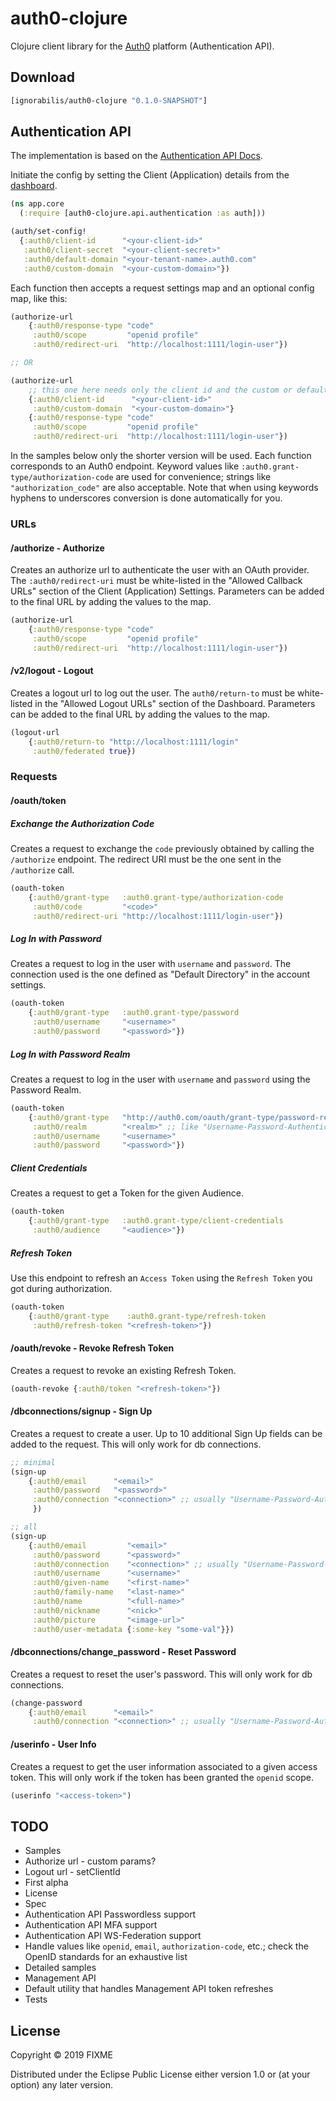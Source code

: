 # auth0-clojure

Clojure client library for the [Auth0](https://auth0.com)  platform (Authentication API).

## Download

```clojure
[ignorabilis/auth0-clojure "0.1.0-SNAPSHOT"]
```

## Authentication API

The implementation is based on the [Authentication API Docs](https://auth0.com/docs/api/authentication).

Initiate the config by setting the Client (Application) details from the [dashboard](https://manage.auth0.com/#/applications).

```clojure
(ns app.core
  (:require [auth0-clojure.api.authentication :as auth]))

(auth/set-config!
  {:auth0/client-id      "<your-client-id>"
   :auth0/client-secret  "<your-client-secret>"
   :auth0/default-domain "<your-tenant-name>.auth0.com"
   :auth0/custom-domain  "<your-custom-domain>"})
```

Each function then accepts a request settings map and an optional config map, like this:

```clojure
(authorize-url
    {:auth0/response-type "code"
     :auth0/scope         "openid profile"
     :auth0/redirect-uri  "http://localhost:1111/login-user"})

;; OR

(authorize-url
    ;; this one here needs only the client id and the custom or default domain
    {:auth0/client-id      "<your-client-id>"
     :auth0/custom-domain  "<your-custom-domain>"}
    {:auth0/response-type "code"
     :auth0/scope         "openid profile"
     :auth0/redirect-uri  "http://localhost:1111/login-user"})
```

In the samples below only the shorter version will be used.
Each function corresponds to an Auth0 endpoint. Keyword values like `:auth0.grant-type/authorization-code`
are used for convenience; strings like `"authorization_code"` are also acceptable.
Note that when using keywords hyphens to underscores conversion is done automatically for you.

### URLs

#### /authorize - Authorize

Creates an authorize url to authenticate the user with an OAuth provider.
The `:auth0/redirect-uri` must be white-listed in the "Allowed Callback URLs" section
of the Client (Application) Settings. Parameters can be added to the final URL by
adding the values to the map.

```clojure
(authorize-url
    {:auth0/response-type "code"
     :auth0/scope         "openid profile"
     :auth0/redirect-uri  "http://localhost:1111/login-user"})
```

#### /v2/logout - Logout

Creates a logout url to log out the user.
The `auth0/return-to` must be white-listed in the "Allowed Logout URLs" section
of the Dashboard. Parameters can be added to the final URL by adding the values to the map.

```clojure
(logout-url
    {:auth0/return-to "http://localhost:1111/login"
     :auth0/federated true})
```

### Requests

#### /oauth/token

##### Exchange the Authorization Code

Creates a request to exchange the `code` previously obtained by calling the `/authorize` endpoint.
The redirect URI must be the one sent in the `/authorize` call.

```clojure
(oauth-token
    {:auth0/grant-type   :auth0.grant-type/authorization-code
     :auth0/code         "<code>"
     :auth0/redirect-uri "http://localhost:1111/login-user"})
```

##### Log In with Password

Creates a request to log in the user with `username` and `password`.
The connection used is the one defined as "Default Directory" in the account settings.

```clojure
(oauth-token
    {:auth0/grant-type   :auth0.grant-type/password
     :auth0/username     "<username>"
     :auth0/password     "<password>"})
```

##### Log In with Password Realm

Creates a request to log in the user with `username` and `password` using the Password Realm.

```clojure
(oauth-token
    {:auth0/grant-type   "http://auth0.com/oauth/grant-type/password-realm"
     :auth0/realm        "<realm>" ;; like "Username-Password-Authentication"
     :auth0/username     "<username>"
     :auth0/password     "<password>"})
```

##### Client Credentials

Creates a request to get a Token for the given Audience.

```clojure
(oauth-token
    {:auth0/grant-type   :auth0.grant-type/client-credentials
     :auth0/audience     "<audience>"})
```

##### Refresh Token

Use this endpoint to refresh an `Access Token` using the `Refresh Token` you got during authorization.

```clojure
(oauth-token
    {:auth0/grant-type    :auth0.grant-type/refresh-token
     :auth0/refresh-token "<refresh-token>"})
```

#### /oauth/revoke - Revoke Refresh Token

Creates a request to revoke an existing Refresh Token.

```clojure
(oauth-revoke {:auth0/token "<refresh-token>"})
```

#### /dbconnections/signup - Sign Up

Creates a request to create a user.
Up to 10 additional Sign Up fields can be added to the request. This will only work for db connections.

```clojure
;; minimal
(sign-up
    {:auth0/email      "<email>"
     :auth0/password   "<password>"
     :auth0/connection "<connection>" ;; usually "Username-Password-Authentication"
     })

;; all
(sign-up
    {:auth0/email         "<email>"
     :auth0/password      "<password>"
     :auth0/connection    "<connection>" ;; usually "Username-Password-Authentication"
     :auth0/username      "<username>"
     :auth0/given-name    "<first-name>"
     :auth0/family-name   "<last-name>"
     :auth0/name          "<full-name>"
     :auth0/nickname      "<nick>"
     :auth0/picture       "<image-url>"
     :auth0/user-metadata {:some-key "some-val"}})
```

#### /dbconnections/change_password - Reset Password

Creates a request to reset the user's password. This will only work for db connections.

```clojure
(change-password
    {:auth0/email      "<email>"
     :auth0/connection "<connection>" ;; usually "Username-Password-Authentication"})
```

#### /userinfo - User Info

Creates a request to get the user information associated to a given access token.
This will only work if the token has been granted the `openid` scope.

```clojure
(userinfo "<access-token>")
```

## TODO

- Samples
- Authorize url - custom params?
- Logout url - setClientId
- First alpha
- License
- Spec
- Authentication API Passwordless support
- Authentication API MFA support
- Authentication API WS-Federation support
- Handle values like `openid`, `email`, `authorization-code`, etc.; check the OpenID standards for an exhaustive list
- Detailed samples
- Management API
- Default utility that handles Management API token refreshes
- Tests

## License

Copyright © 2019 FIXME

Distributed under the Eclipse Public License either version 1.0 or (at
your option) any later version.
